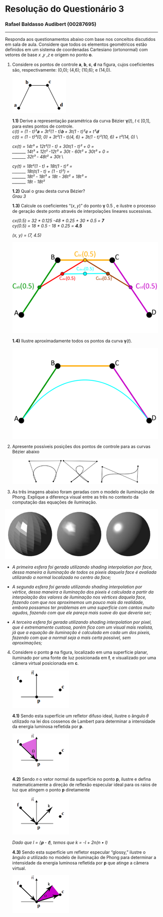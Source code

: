 # Resolução do Questionário 3
### Rafael Baldasso Audibert (00287695)
 
---
Responda aos questionamentos abaixo com base nos conceitos discutidos em sala de aula.
Considere que todos os elementos geométricos estão definidos em um sistema de
coordenadas Cartesiano (ortonormal) com vetores de base 𝑥 ,𝑦 ,𝑧 e origem no ponto 𝐨.

1) Considere os pontos de controle 𝐚, 𝐛, 𝐜, 𝐝 na figura, cujos coeficientes são, respectivamente: (0,0); (4,6); (10,6); e (14,0).

    ![Q3-1](./img/Q3-1.png)

    **1.1)**  Derive a representação paramétrica da curva Bézier 𝛄(𝑡), 𝑡 ∈ [0,1], para estes pontos de controle. \
    *c(t) = (1 - t)³𝐚 + 3t²(1 - t)𝐛 + 3t(1 - t)²𝐜 + t³𝐝* \
    *c(t) = (1 - t)³(0, 0) + 3t²(1 - t)(4, 6) + 3t(1 - t)²(10, 6) + t³(14, 0)* \

    *cx(t) = 14t³ + 12t²(1 - t) + 30t(1 - t)² + 0 =* \
    *_______ 14t³ + 12t² -12t³ + 30t - 60t² + 30t³ + 0 =* \
    *_______ 32t³ - 48t² + 30t* \

    *cy(t) = 18t²(1 - t) + 18t(1 - t)² =* \
    *_______ 18t(t(1 - t) + (1 - t)²) =* \
    *_______ 18t² - 18t³ + 18t - 36t² + 18t³ =* \
    *_______ 18t - 18t²*

    **1.2)**  Qual o grau desta curva Bézier? \
    *Grau 3*

    **1.3)**  Calcule os coeficientes “(𝑥, 𝑦)” do ponto 𝛄 0.5 , e ilustre o processo de geração deste ponto através de interpolações lineares sucessivas.
    
    *cx(0.5) = 32 * 0.125 -48 * 0.25 + 30 * 0.5 = **7*** \
    *cy(0.5) = 18 * 0.5 - 18 * 0.25 = **4.5***

    *(x, y) = (7, 4.5)*

    ![Q3-1-3](./img/Q3-1-3.png)

    **1.4)**  Ilustre aproximadamente todos os pontos da curva 𝛄(𝑡).

    ![Q3-1-4](./img/Q3-1-4.png)

2) Apresente possíveis posições dos pontos de controle para as curvas Bézier abaixo

    ![Q3-2](./img/Q3-2.png)


3)   As três imagens abaixo foram geradas com o modelo de iluminação de Phong. Explique
a diferença visual entre as três no contexto da computação das equações de iluminação.

![Q3-3](./img/Q3-3.png)

- *A primeira esfera foi gerada utilizando shading interpolation por face, dessa maneira a iluminação de todos os pixeis daquela face é avaliada utilizando a normal localizada no centro da face;* 

- *A segunda esfera foi gerada utilizando shading interpolation por vértice, dessa maneira a iluminação dos pixeis é calculada a partir da interpolação dos valores de iluminação nos vértices daquela face, fazendo com que nos aproximemos um pouco mais da realidade, embora possamos ter problemas em uma superfície com cantos muito agudos, fazendo com que ele pareça mais suave do que deveria ser;* 

- *A terceira esfera foi gerada utilizando shading interpolation por pixel, que é extremamente custosa, porém fica com um visual mais realista, já que a equação de iluminação é calculada em cada um dos pixeis, fazendo com que a normal seja a mais certa possível, sem aproximações;* 

4) Considere o ponto 𝐩 na figura, localizado em uma superfície planar, iluminado por uma fonte de luz posicionada em 𝐟, e visualizado por uma câmera virtual posicionada em 𝐜.

    ![Q3-4](./img/Q3-4.png)

    **4.1)**  Sendo esta superfície um refletor difuso ideal, ilustre o ângulo 𝜃 utilizado na lei dos cossenos de Lambert para determinar a intensidade da energia luminosa refletida por 𝐩.

    ![Q3-4-1](./img/Q3-4-1.png)

    **4.2)**  Sendo 𝑛 o vetor normal da superfície no ponto 𝐩, ilustre e defina matematicamente a direção de reflexão especular ideal para os raios de luz que atingem o ponto 𝐩 diretamente

    ![Q3-4-2](./img/Q3-4-2.png)
    
    *Dado que l = (𝐩 - 𝐟), temos que k = -l + 2n(n • l)*

    **4.3)**  Sendo esta superfície um refletor especular “glossy,” ilustre o ângulo 𝛼 utilizado no modelo de iluminação de Phong para determinar a intensidade da energia luminosa refletida por 𝐩 que atinge a câmera virtual.

    ![Q3-4-3](./img/Q3-4-3.png)

